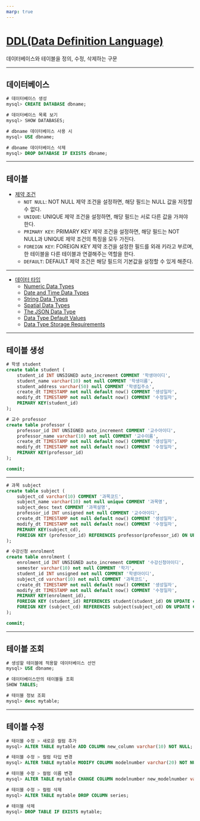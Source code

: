 ```yaml
---
marp: true
---
```

# [DDL(Data Definition Language)](https://www.fu3n-coding.org/mysql_basic3.html#gsc.tab=0)
데이터베이스와 테이블을 정의, 수정, 삭제하는 구문

---
## 데이터베이스
```sql
# 데이터베이스 생성
mysql> CREATE DATABASE dbname;
```
```sql
# 데이터베이스 목록 보기
mysql> SHOW DATABASES;
```
```sql
# dbname 데이터베이스 사용 시
mysql> USE dbname;
```
```sql
# dbname 데이터베이스 삭제
mysql> DROP DATABASE IF EXISTS dbname;
```

---
## 테이블
- [제약 조건](https://dev-coco.tistory.com/55)
    - `NOT NULL`: NOT NULL 제약 조건을 설정하면, 해당 필드는 NULL 값을 저장할 수 없다.
    - `UNIQUE`: UNIQUE 제약 조건을 설정하면, 해당 필드는 서로 다른 값을 가져야 한다.
    - `PRIMARY KEY`: PRIMARY KEY 제약 조건을 설정하면, 해당 필드는 NOT NULL과 UNIQUE 제약 조건의 특징을 모두 가진다.
    - `FOREIGN KEY`: FOREIGN KEY 제약 조건을 설정한 필드를 외래 키라고 부르며, 한 테이블을 다른 테이블과 연결해주는 역할을 한다.
    - `DEFAULT`: DEFAULT 제약 조건은 해당 필드의 기본값을 설정할 수 있게 해준다.

---
- [데이터 타입](https://dev.mysql.com/doc/refman/8.0/en/data-types.html)
    - [Numeric Data Types](https://dev.mysql.com/doc/refman/8.0/en/numeric-types.html)
    - [Date and Time Data Types](https://dev.mysql.com/doc/refman/8.0/en/date-and-time-types.html)
    - [String Data Types](https://dev.mysql.com/doc/refman/8.0/en/string-types.html)
    - [Spatial Data Types](https://dev.mysql.com/doc/refman/8.0/en/spatial-types.html)
    - [The JSON Data Type](https://dev.mysql.com/doc/refman/8.0/en/json.html)
    - [Data Type Default Values](https://dev.mysql.com/doc/refman/8.0/en/data-type-defaults.html)
    - [Data Type Storage Requirements](https://dev.mysql.com/doc/refman/8.0/en/storage-requirements.html)

---
## 테이블 생성
```sql
# 학생 student
create table student (
	student_id INT UNSIGNED auto_increment COMMENT '학생아이디',
	student_name varchar(10) not null COMMENT '학생이름',
	student_address varchar(50) null COMMENT '학생집주소',
	create_dt TIMESTAMP not null default now() COMMENT '생성일자',
	modify_dt TIMESTAMP not null default now() COMMENT '수정일자',
	PRIMARY KEY(student_id)
);

# 교수 professor
create table professor (
	professor_id INT UNSIGNED auto_increment COMMENT '교수아이디',
	professor_name varchar(10) not null COMMENT '교수이름',
	create_dt TIMESTAMP not null default now() COMMENT '생성일자',
	modify_dt TIMESTAMP not null default now() COMMENT '수정일자',
	PRIMARY KEY(professor_id)
);

commit;
```

---
```sql
# 과목 subject
create table subject (
	subject_cd varchar(10) COMMENT '과목코드',
	subject_name varchar(10) not null unique COMMENT '과목명',
	subject_desc text COMMENT '과목설명',
	professor_id INT unsigned not null COMMENT '교수아이디',
	create_dt TIMESTAMP not null default now() COMMENT '생성일자',
	modify_dt TIMESTAMP not null default now() COMMENT '수정일자',
	PRIMARY KEY(subject_cd),
	FOREIGN KEY (professor_id) REFERENCES professor(professor_id) ON UPDATE CASCADE
);

# 수강신청 enrolment
create table enrolment (
	enrolment_id INT UNSIGNED auto_increment COMMENT '수강신청아이디',
	semester varchar(10) not null COMMENT '학기',
	student_id INT unsigned not null COMMENT '학생아이디',
	subject_cd varchar(10) not null COMMENT '과목코드',
	create_dt TIMESTAMP not null default now() COMMENT '생성일자',
	modify_dt TIMESTAMP not null default now() COMMENT '수정일자',
	PRIMARY KEY(enrolment_id),
	FOREIGN KEY (student_id) REFERENCES student(student_id) ON UPDATE cascade,
	FOREIGN KEY (subject_cd) REFERENCES subject(subject_cd) ON UPDATE CASCADE
);

commit;
```

---
## 테이블 조회

```sql
# 생성할 테이블에 적용할 데이터베이스 선언
mysql> USE dbname;
```
```sql
# 데이터베이스안의 테이블들 조회 
SHOW TABLES;
```
```sql
# 테이블 정보 조회
mysql> desc mytable;
```

---
## 테이블 수정

```sql
# 테이블 수정 > 새로운 컬럼 추가
mysql> ALTER TABLE mytable ADD COLUMN new_column varchar(10) NOT NULL;
```
```sql
# 테이블 수정 > 컬럼 타입 변경
mysql> ALTER TABLE mytable MODIFY COLUMN modelnumber varchar(20) NOT NULL;
```
```sql
# 테이블 수정 > 컬럼 이름 변경
mysql> ALTER TABLE mytable CHANGE COLUMN modelnumber new_modelnumber varchar(10) NOT NULL;
```
```sql
# 테이블 수정 > 컬럼 삭제
mysql> ALTER TABLE mytable DROP COLUMN series;
```
```sql
# 테이블 삭제
mysql> DROP TABLE IF EXISTS mytable;
```



